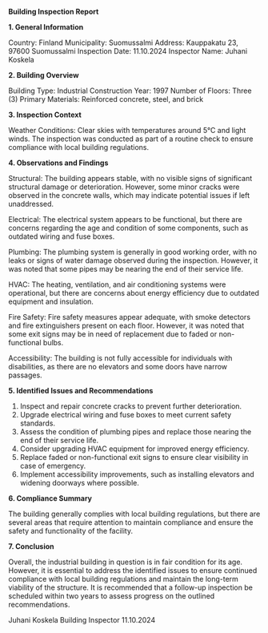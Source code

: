  **Building Inspection Report**

**1. General Information**

Country: Finland
Municipality: Suomussalmi
Address: Kauppakatu 23, 97600 Suomussalmi
Inspection Date: 11.10.2024
Inspector Name: Juhani Koskela

**2. Building Overview**

Building Type: Industrial
Construction Year: 1997
Number of Floors: Three (3)
Primary Materials: Reinforced concrete, steel, and brick

**3. Inspection Context**

Weather Conditions: Clear skies with temperatures around 5°C and light winds. The inspection was conducted as part of a routine check to ensure compliance with local building regulations.

**4. Observations and Findings**

Structural: The building appears stable, with no visible signs of significant structural damage or deterioration. However, some minor cracks were observed in the concrete walls, which may indicate potential issues if left unaddressed.

Electrical: The electrical system appears to be functional, but there are concerns regarding the age and condition of some components, such as outdated wiring and fuse boxes.

Plumbing: The plumbing system is generally in good working order, with no leaks or signs of water damage observed during the inspection. However, it was noted that some pipes may be nearing the end of their service life.

HVAC: The heating, ventilation, and air conditioning systems were operational, but there are concerns about energy efficiency due to outdated equipment and insulation.

Fire Safety: Fire safety measures appear adequate, with smoke detectors and fire extinguishers present on each floor. However, it was noted that some exit signs may be in need of replacement due to faded or non-functional bulbs.

Accessibility: The building is not fully accessible for individuals with disabilities, as there are no elevators and some doors have narrow passages.

**5. Identified Issues and Recommendations**

1. Inspect and repair concrete cracks to prevent further deterioration.
2. Upgrade electrical wiring and fuse boxes to meet current safety standards.
3. Assess the condition of plumbing pipes and replace those nearing the end of their service life.
4. Consider upgrading HVAC equipment for improved energy efficiency.
5. Replace faded or non-functional exit signs to ensure clear visibility in case of emergency.
6. Implement accessibility improvements, such as installing elevators and widening doorways where possible.

**6. Compliance Summary**

The building generally complies with local building regulations, but there are several areas that require attention to maintain compliance and ensure the safety and functionality of the facility.

**7. Conclusion**

Overall, the industrial building in question is in fair condition for its age. However, it is essential to address the identified issues to ensure continued compliance with local building regulations and maintain the long-term viability of the structure. It is recommended that a follow-up inspection be scheduled within two years to assess progress on the outlined recommendations.

Juhani Koskela
Building Inspector
11.10.2024